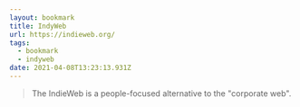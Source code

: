 ```yaml
---
layout: bookmark
title: IndyWeb
url: https://indieweb.org/
tags:
  - bookmark
  - indyweb
date: 2021-04-08T13:23:13.931Z
---
```

> The IndieWeb is a people-focused alternative to the "corporate web".